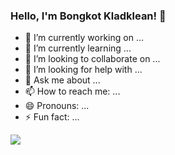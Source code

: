 ### Hello, I'm Bongkot Kladklean! 👋

- 🔭 I’m currently working on ...
- 🌱 I’m currently learning ...
- 👯 I’m looking to collaborate on ...
- 🤔 I’m looking for help with ...
- 💬 Ask me about ...
- 📫 How to reach me: ...
- 😄 Pronouns: ...
- ⚡ Fun fact: ...

<img src="https://github-readme-stats.vercel.app/api?username=bongkot-kladklaen&&show_icons=true&title_color=ffffff&icon_color=bb2ac&text_color=daf7dc&bg_color=191919">

